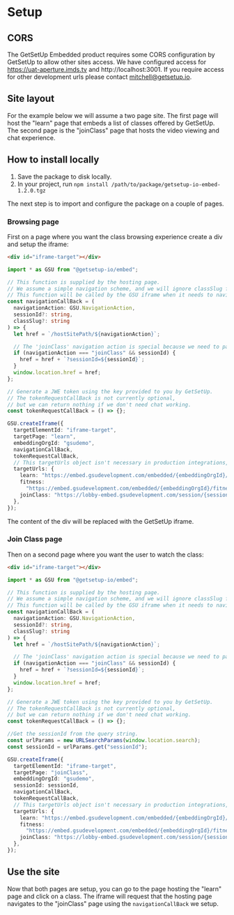 # Setup

## CORS

The GetSetUp Embedded product requires some CORS configuration by GetSetUp to allow other sites access. We have configured access for https://uat-aperture.imds.tv and http://localhost:3001. If you require access for other development urls please contact mitchell@getsetup.io.

## Site layout

For the example below we will assume a two page site. The first page will host the "learn" page that embeds a list of classes offered by GetSetUp.
The second page is the "joinClass" page that hosts the video viewing and chat experience.

## How to install locally

1. Save the package to disk locally.
2. In your project, run `npm install /path/to/package/getsetup-io-embed-1.2.0.tgz`

The next step is to import and configure the package on a couple of pages.

### Browsing page

First on a page where you want the class browsing experience create a div and setup the iframe:

```html
<div id="iframe-target"></div>
```

```ts
import * as GSU from "@getsetup-io/embed";

// This function is supplied by the hosting page.
// We assume a simple navigation scheme, and we will ignore classSlug for now.
// This function will be called by the GSU iframe when it needs to navigate.
const navigationCallBack = (
  navigationAction: GSU.NavigationAction,
  sessionId?: string,
  classSlug?: string
) => {
  let href = `/hostSitePath/${navigationAction}`;

  // The 'joinClass' navigation action is special because we need to pass the sessionId to the 'joinClass' page.
  if (navigationAction === "joinClass" && sessionId) {
    href = href + `?sessionId=${sessionId}`;
  }
  window.location.href = href;
};

// Generate a JWE token using the key provided to you by GetSetUp.
// The tokenRequestCallBack is not currently optional,
// but we can return nothing if we don't need chat working.
const tokenRequestCallBack = () => {};

GSU.createIframe({
  targetElementId: "iframe-target",
  targetPage: "learn",
  embeddingOrgId: "gsudemo",
  navigationCallBack,
  tokenRequestCallBack,
  // This targetUrls object isn't necessary in production integrations, but it allows us to point to the dev environment.
  targetUrls: {
    learn: "https://embed.gsudevelopment.com/embedded/{embeddingOrgId}/learn",
    fitness:
      "https://embed.gsudevelopment.com/embedded/{embeddingOrgId}/fitness",
    joinClass: "https://lobby-embed.gsudevelopment.com/session/{sessionId}",
  },
});
```

The content of the div will be replaced with the GetSetUp iframe.

### Join Class page

Then on a second page where you want the user to watch the class:

```html
<div id="iframe-target"></div>
```

```ts
import * as GSU from "@getsetup-io/embed";

// This function is supplied by the hosting page.
// We assume a simple navigation scheme, and we will ignore classSlug for now.
// This function will be called by the GSU iframe when it needs to navigate.
const navigationCallBack = (
  navigationAction: GSU.NavigationAction,
  sessionId?: string,
  classSlug?: string
) => {
  let href = `/hostSitePath/${navigationAction}`;

  // The 'joinClass' navigation action is special because we need to pass the sessionId to the 'joinClass' page.
  if (navigationAction === "joinClass" && sessionId) {
    href = href + `?sessionId=${sessionId}`;
  }
  window.location.href = href;
};

// Generate a JWE token using the key provided to you by GetSetUp.
// The tokenRequestCallBack is not currently optional,
// but we can return nothing if we don't need chat working.
const tokenRequestCallBack = () => {};

//Get the sessionId from the query string.
const urlParams = new URLSearchParams(window.location.search);
const sessionId = urlParams.get("sessionId");

GSU.createIframe({
  targetElementId: "iframe-target",
  targetPage: "joinClass",
  embeddingOrgId: "gsudemo",
  sessionId: sessionId,
  navigationCallBack,
  tokenRequestCallBack,
  // This targetUrls object isn't necessary in production integrations, but it allows us to point to the dev environment.
  targetUrls: {
    learn: "https://embed.gsudevelopment.com/embedded/{embeddingOrgId}/learn",
    fitness:
      "https://embed.gsudevelopment.com/embedded/{embeddingOrgId}/fitness",
    joinClass: "https://lobby-embed.gsudevelopment.com/session/{sessionId}",
  },
});
```

## Use the site

Now that both pages are setup, you can go to the page hosting the "learn" page and click on a class. The iframe will request that the hosting page navigates to the "joinClass" page using the `navigationCallBack` we setup.
